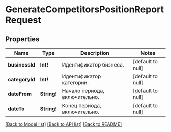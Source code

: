 # GenerateCompetitorsPositionReportRequest

## Properties
Name | Type | Description | Notes
------------ | ------------- | ------------- | -------------
**businessId** | **Int!** | Идентификатор бизнеса. | [default to null]
**categoryId** | **Int!** | Идентификатор категории. | [default to null]
**dateFrom** | **String!** | Начало периода, включительно. | [default to null]
**dateTo** | **String!** | Конец периода, включительно. | [default to null]

[[Back to Model list]](../README.md#documentation-for-models) [[Back to API list]](../README.md#documentation-for-api-endpoints) [[Back to README]](../README.md)


